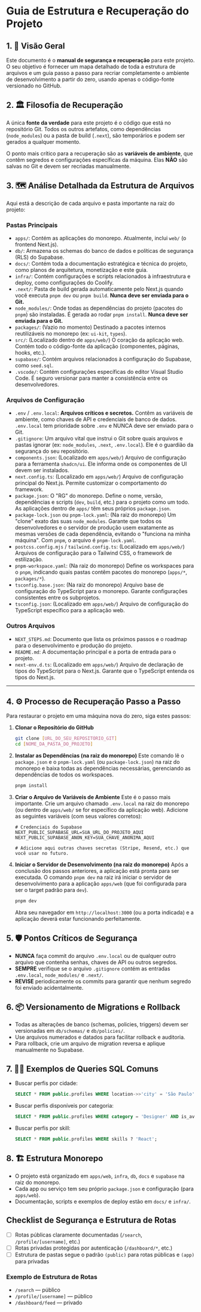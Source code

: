 # Guia de Estrutura e Recuperação do Projeto

## 1. 🎯 Visão Geral

Este documento é o **manual de segurança e recuperação** para este projeto. O seu objetivo é fornecer um mapa detalhado de toda a estrutura de arquivos e um guia passo a passo para recriar completamente o ambiente de desenvolvimento a partir do zero, usando apenas o código-fonte versionado no GitHub.

## 2. 🏛️ Filosofia de Recuperação

A única **fonte da verdade** para este projeto é o código que está no repositório Git. Todos os outros artefatos, como dependências (`node_modules`) ou a pasta de build (`.next`), são temporários e podem ser gerados a qualquer momento.

O ponto mais crítico para a recuperação são as **variáveis de ambiente**, que contêm segredos e configurações específicas da máquina. Elas **NÃO** são salvas no Git e devem ser recriadas manualmente.

## 3. 🗺️ Análise Detalhada da Estrutura de Arquivos

Aqui está a descrição de cada arquivo e pasta importante na raiz do projeto:

### Pastas Principais
*   `apps/`: Contém as aplicações do monorepo. Atualmente, inclui `web/` (o frontend Next.js).
*   `db/`: Armazena os schemas do banco de dados e políticas de segurança (RLS) do Supabase.
*   `docs/`: Contém toda a documentação estratégica e técnica do projeto, como planos de arquitetura, monetização e este guia.
*   `infra/`: Contém configurações e scripts relacionados à infraestrutura e deploy, como configurações do Coolify.
*   `.next/`: Pasta de build gerada automaticamente pelo Next.js quando você executa `pnpm dev` ou `pnpm build`. **Nunca deve ser enviada para o Git.**
*   `node_modules/`: Onde todas as dependências do projeto (pacotes do `pnpm`) são instaladas. É gerada ao rodar `pnpm install`. **Nunca deve ser enviada para o Git.**
*   `packages/`: (Vazio no momento) Destinado a pacotes internos reutilizáveis no monorepo (ex: `ui-kit`, `types`).
*   `src/`: (Localizado dentro de `apps/web/`) O coração da aplicação web. Contém todo o código-fonte da aplicação (componentes, páginas, hooks, etc.).
*   `supabase/`: Contém arquivos relacionados à configuração do Supabase, como `seed.sql`.
*   `.vscode/`: Contém configurações específicas do editor Visual Studio Code. É seguro versionar para manter a consistência entre os desenvolvedores.

### Arquivos de Configuração
*   `.env` / `.env.local`: **Arquivos críticos e secretos.** Contêm as variáveis de ambiente, como chaves de API e credenciais de banco de dados. `.env.local` tem prioridade sobre `.env` e NUNCA deve ser enviado para o Git.
*   `.gitignore`: Um arquivo vital que instrui o Git sobre quais arquivos e pastas ignorar (ex: `node_modules`, `.next`, `.env.local`). Ele é o guardião da segurança do seu repositório.
*   `components.json`: (Localizado em `apps/web/`) Arquivo de configuração para a ferramenta `shadcn/ui`. Ele informa onde os componentes de UI devem ser instalados.
*   `next.config.ts`: (Localizado em `apps/web/`) Arquivo de configuração principal do Next.js. Permite customizar o comportamento do framework.
*   `package.json`: O "RG" do monorepo. Define o nome, versão, dependências e scripts (`dev`, `build`, etc.) para o projeto como um todo. As aplicações dentro de `apps/` têm seus próprios `package.json`.
*   `package-lock.json` ou `pnpm-lock.yaml`: (Na raiz do monorepo) Um "clone" exato das suas `node_modules`. Garante que todos os desenvolvedores e o servidor de produção usem exatamente as mesmas versões de cada dependência, evitando o "funciona na minha máquina". Com `pnpm`, o arquivo é `pnpm-lock.yaml`.
*   `postcss.config.mjs` / `tailwind.config.ts`: (Localizado em `apps/web/`) Arquivos de configuração para o Tailwind CSS, o framework de estilização.
*   `pnpm-workspace.yaml`: (Na raiz do monorepo) Define os workspaces para o `pnpm`, indicando quais pastas contêm pacotes do monorepo (`apps/*`, `packages/*`).
*   `tsconfig.base.json`: (Na raiz do monorepo) Arquivo base de configuração do TypeScript para o monorepo. Garante configurações consistentes entre os subprojetos.
*   `tsconfig.json`: (Localizado em `apps/web/`) Arquivo de configuração do TypeScript específico para a aplicação web.

### Outros Arquivos
*   `NEXT_STEPS.md`: Documento que lista os próximos passos e o roadmap para o desenvolvimento e produção do projeto.
*   `README.md`: A documentação principal e a porta de entrada para o projeto.
*   `next-env.d.ts`: (Localizado em `apps/web/`) Arquivo de declaração de tipos do TypeScript para o Next.js. Garante que o TypeScript entenda os tipos do Next.js.

---

## 4. ⚙️ Processo de Recuperação Passo a Passo

Para restaurar o projeto em uma máquina nova do zero, siga estes passos:

1.  **Clonar o Repositório do GitHub**
    ```bash
    git clone [URL_DO_SEU_REPOSITÓRIO_GIT]
    cd [NOME_DA_PASTA_DO_PROJETO]
    ```

2.  **Instalar as Dependências (na raiz do monorepo)**
    Este comando lê o `package.json` e o `pnpm-lock.yaml` (ou `package-lock.json`) na raiz do monorepo e baixa todas as dependências necessárias, gerenciando as dependências de todos os workspaces.
    ```bash
    pnpm install
    ```

3.  **Criar o Arquivo de Variáveis de Ambiente**
    Este é o passo mais importante. Crie um arquivo chamado `.env.local` na raiz do monorepo (ou dentro de `apps/web/` se for específico da aplicação web). Adicione as seguintes variáveis (com seus valores corretos):
    ```env
    # Credenciais do Supabase
    NEXT_PUBLIC_SUPABASE_URL=SUA_URL_DO_PROJETO_AQUI
    NEXT_PUBLIC_SUPABASE_ANON_KEY=SUA_CHAVE_ANONIMA_AQUI

    # Adicione aqui outras chaves secretas (Stripe, Resend, etc.) que você usar no futuro.
    ```

4.  **Iniciar o Servidor de Desenvolvimento (na raiz do monorepo)**
    Após a conclusão dos passos anteriores, a aplicação está pronta para ser executada. O comando `pnpm dev` na raiz irá iniciar o servidor de desenvolvimento para a aplicação `apps/web` (que foi configurada para ser o target padrão para `dev`).
    ```bash
    pnpm dev
    ```
    Abra seu navegador em `http://localhost:3000` (ou a porta indicada) e a aplicação deverá estar funcionando perfeitamente.

## 5. 🛡️ Pontos Críticos de Segurança

*   **NUNCA** faça commit do arquivo `.env.local` ou de qualquer outro arquivo que contenha senhas, chaves de API ou outros segredos.
*   **SEMPRE** verifique se o arquivo `.gitignore` contém as entradas `.env.local`, `node_modules/` e `.next/`.
*   **REVISE** periodicamente os commits para garantir que nenhum segredo foi enviado acidentalmente.

## 6. 📦 Versionamento de Migrations e Rollback

- Todas as alterações de banco (schemas, policies, triggers) devem ser versionadas em `db/schemas/` e `db/policies/`.
- Use arquivos numerados e datados para facilitar rollback e auditoria.
- Para rollback, crie um arquivo de migration reversa e aplique manualmente no Supabase.

## 7. 🧑‍💻 Exemplos de Queries SQL Comuns

- Buscar perfis por cidade:
  ```sql
  SELECT * FROM public.profiles WHERE location->>'city' = 'São Paulo';
  ```
- Buscar perfis disponíveis por categoria:
  ```sql
  SELECT * FROM public.profiles WHERE category = 'Designer' AND is_available = true;
  ```
- Buscar perfis por skill:
  ```sql
  SELECT * FROM public.profiles WHERE skills ? 'React';
  ```

## 8. 🏗️ Estrutura Monorepo

- O projeto está organizado em `apps/web`, `infra`, `db`, `docs` e `supabase` na raiz do monorepo.
- Cada app ou serviço tem seu próprio `package.json` e configuração (para `apps/web`).
- Documentação, scripts e exemplos de deploy estão em `docs/` e `infra/`.

## Checklist de Segurança e Estrutura de Rotas

- [ ] Rotas públicas claramente documentadas (`/search`, `/profile/[username]`, etc.)
- [ ] Rotas privadas protegidas por autenticação (`/dashboard/*`, etc.)
- [ ] Estrutura de pastas segue o padrão `(public)` para rotas públicas e `(app)` para privadas

### Exemplo de Estrutura de Rotas

- `/search` — público
- `/profile/[username]` — público
- `/dashboard/feed` — privado
